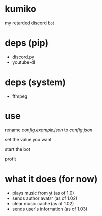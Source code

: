 # kumiko
my retarded discord bot


# deps (pip)

- discord.py
- youtube-dl

# deps (system)
- ffmpeg


# use

rename *config.example.json* to *config.json*

set the value you want

start the bot

profit


# what it does (for now)
- plays music from yt (as of 1.0)
- sends author avatar (as of 1.02)
- clear music cache (as of 1.02)
- sends user's information (as of 1.03)

